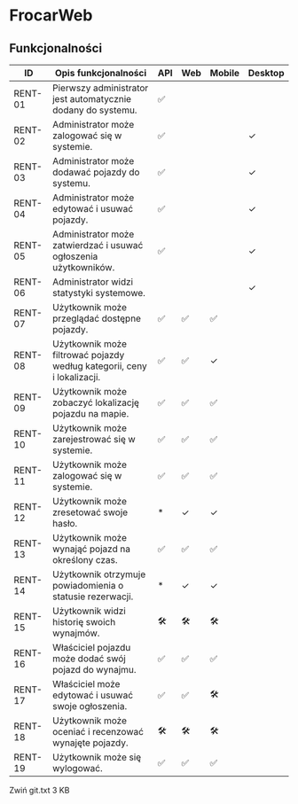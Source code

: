 # FrocarWeb
## Funkcjonalności

| ID        | Opis funkcjonalności                                      | API | Web | Mobile | Desktop |
|-----------|----------------------------------------------------------|-----|-----|--------|---------|
| RENT-01   | Pierwszy administrator jest automatycznie dodany do systemu.  | ✅    |     |        |         |
| RENT-02   | Administrator może zalogować się w systemie.            | ✅    |     |        | ✓       |
| RENT-03   | Administrator może dodawać pojazdy do systemu.          | ✅    |     |        | ✓       |
| RENT-04   | Administrator może edytować i usuwać pojazdy.           | ✅    |     |        | ✓       |
| RENT-05   | Administrator może zatwierdzać i usuwać ogłoszenia użytkowników. | ✅    |     |        | ✓       |
| RENT-06   | Administrator widzi statystyki systemowe.               |    |     |        | ✓       |
| RENT-07   | Użytkownik może przeglądać dostępne pojazdy.            | ✅    | ✅   | ✅     |         |
| RENT-08   | Użytkownik może filtrować pojazdy według kategorii, ceny i lokalizacji. | ✅    | ✅  | ✓      |         |
| RENT-09   | Użytkownik może zobaczyć lokalizację pojazdu na mapie.  | ✅    | ✅   | ✅      |         |
| RENT-10   | Użytkownik może zarejestrować się w systemie.           | ✅    | ✅   | ✅      |         |
| RENT-11   | Użytkownik może zalogować się w systemie.               | ✅    | ✅   | ✅      |         |
| RENT-12   | Użytkownik może zresetować swoje hasło.                 | *   | ✓   | ✓      |         |
| RENT-13   | Użytkownik może wynająć pojazd na określony czas.       | ✅   | ✅   | ✅      |         |
| RENT-14   | Użytkownik otrzymuje powiadomienia o statusie rezerwacji. | *   | ✓   | ✓      |         |
| RENT-15   | Użytkownik widzi historię swoich wynajmów.              | 🛠️   | 🛠️   | 🛠️      |         |
| RENT-16   | Właściciel pojazdu może dodać swój pojazd do wynajmu.   | ✅    | ✅   | ✅      |         |
| RENT-17   | Właściciel może edytować i usuwać swoje ogłoszenia.     | ✅    | ✅   | 🛠️      |         |
| RENT-18   | Użytkownik może oceniać i recenzować wynajęte pojazdy.  | 🛠️   | 🛠️   | 🛠️      |         |
| RENT-19   | Użytkownik może się wylogować.                          |   ✅   | ✅   | ✅      |         |
Zwiń
git.txt
3 KB
